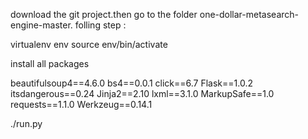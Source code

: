 download the git project.then go to the folder one-dollar-metasearch-engine-master.
folling step :

virtualenv env
source env/bin/activate

install all packages

beautifulsoup4==4.6.0
bs4==0.0.1
click==6.7
Flask==1.0.2
itsdangerous==0.24
Jinja2==2.10
lxml==3.1.0
MarkupSafe==1.0
requests==1.1.0
Werkzeug==0.14.1


./run.py

